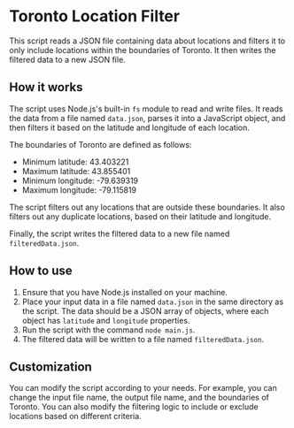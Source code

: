 # Toronto Location Filter

This script reads a JSON file containing data about locations and filters it to only include locations within the boundaries of Toronto. It then writes the filtered data to a new JSON file.

## How it works

The script uses Node.js's built-in `fs` module to read and write files. It reads the data from a file named `data.json`, parses it into a JavaScript object, and then filters it based on the latitude and longitude of each location.

The boundaries of Toronto are defined as follows:

- Minimum latitude: 43.403221
- Maximum latitude: 43.855401
- Minimum longitude: -79.639319
- Maximum longitude: -79.115819

The script filters out any locations that are outside these boundaries. It also filters out any duplicate locations, based on their latitude and longitude.

Finally, the script writes the filtered data to a new file named `filteredData.json`.

## How to use

1. Ensure that you have Node.js installed on your machine.
2. Place your input data in a file named `data.json` in the same directory as the script. The data should be a JSON array of objects, where each object has `latitude` and `longitude` properties.
3. Run the script with the command `node main.js`.
4. The filtered data will be written to a file named `filteredData.json`.

## Customization

You can modify the script according to your needs. For example, you can change the input file name, the output file name, and the boundaries of Toronto. You can also modify the filtering logic to include or exclude locations based on different criteria.
